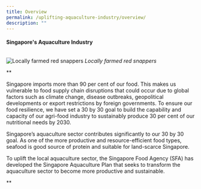 ```yaml
---
title: Overview
permalink: /uplifting-aquaculture-industry/overview/
description: ""
---
```

#### Singapore's Aquaculture Industry

###### 
![Locally farmed red snappers]()
*Locally farmed red snappers*

**

Singapore imports more than 90 per cent of our food. This makes us vulnerable to food supply chain disruptions that could occur due to global factors such as climate change, disease outbreaks, geopolitical developments or export restrictions by foreign governments. To ensure our food resilience, we have set a 30 by 30 goal to build the capability and capacity of our agri-food industry to sustainably produce 30 per cent of our nutritional needs by 2030. 

  

Singapore’s aquaculture sector contributes significantly to our 30 by 30 goal. As one of the more productive and resource-efficient food types, seafood is good source of protein and suitable for land-scarce Singapore. 

  

To uplift the local aquaculture sector, the Singapore Food Agency (SFA) has developed the Singapore Aquaculture Plan that seeks to transform the aquaculture sector to become more productive and sustainable.

**